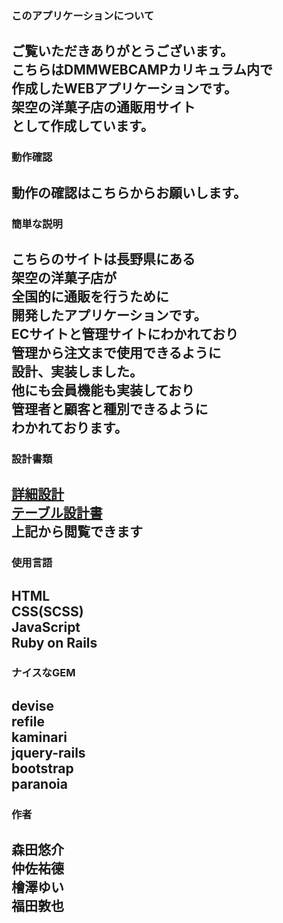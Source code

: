 
### このアプリケーションについて
ご覧いただきありがとうございます。<br>
こちらはDMMWEBCAMPカリキュラム内で<br>
作成したWEBアプリケーションです。<br>
架空の洋菓子店の通販用サイト<br>として作成しています。
---

### 動作確認
動作の確認はこちらからお願いします。
---

### 簡単な説明
こちらのサイトは長野県にある<br>
架空の洋菓子店が<br>
全国的に通販を行うために<br>
開発したアプリケーションです。<br>
ECサイトと管理サイトにわかれており<br>
管理から注文まで使用できるように<br>
設計、実装しました。<br>
他にも会員機能も実装しており<br>
管理者と顧客と種別できるように<br>
わかれております。
---

### 設計書類
[詳細設計](https://docs.google.com/spreadsheets/d/1DHn-uvwObS1IeTx7exbPuYQGC6Q5_TsFaXN3z9AlKJ4/edit#gid=0)<br>
[テーブル設計書](https://docs.google.com/spreadsheets/d/18dAOY0RwZvcOMRVHuFo_qxZ-6UxRntqC993Huhagnfs/edit#gid=0)<br>
上記から閲覧できます
---


### 使用言語
HTML<br>
CSS(SCSS)<br>
JavaScript<br>
Ruby on Rails
---

### ナイスなGEM
devise<br>
refile<br>
kaminari<br>
jquery-rails<br>
bootstrap<br>
paranoia
---

### 作者
森田悠介<br>
仲佐祐德<br>
檜澤ゆい<br>
福田敦也
---
